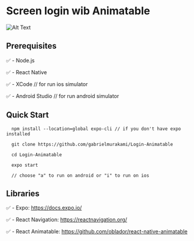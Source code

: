 # Screen login wib Animatable

![Alt Text](https://i.ibb.co/2nbwZtN/2nbwZtN/expo-go.jpg)

## Prerequisites

:white_check_mark: - Node.js

:white_check_mark: - React Native

:white_check_mark: - XCode // for run ios simulator

:white_check_mark: - Android Studio // for run android simulator


## Quick Start

```
  npm install --location=global expo-cli // if you don't have expo installed
   
  git clone https://github.com/gabrielmurakami/Login-Animatable
  
  cd Login-Animatable
  
  expo start
  
  // choose "a" to run on android or "i" to run on ios
```

## Libraries

:white_check_mark: - Expo: https://docs.expo.io/

:white_check_mark: - React Navigation: https://reactnavigation.org/

:white_check_mark: - React Animatable: https://github.com/oblador/react-native-animatable
